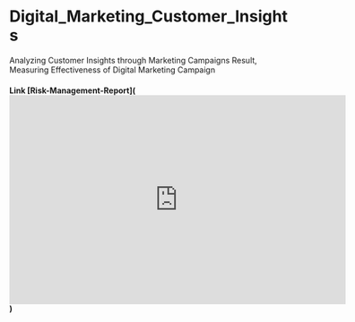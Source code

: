 # Digital_Marketing_Customer_Insights
Analyzing Customer Insights through Marketing Campaigns Result, Measuring Effectiveness of Digital Marketing Campaign
#### Link [Risk-Management-Report](<iframe title="Analyzing Campaign, Customer Insight in Digital Marketing" width="600" height="373.5" src="https://app.powerbi.com/view?r=eyJrIjoiMTQ0NDJjNzItNWVkYy00MDRhLWEwZTQtYmQ5ZWNmYzVlYmIwIiwidCI6IjQ1MWFiYmZjLWU0NWMtNGQxMC1hZjk3LWZhNWIyMDE5YzViZiIsImMiOjN9&pageName=ReportSection" frameborder="0" allowFullScreen="true"></iframe>)
